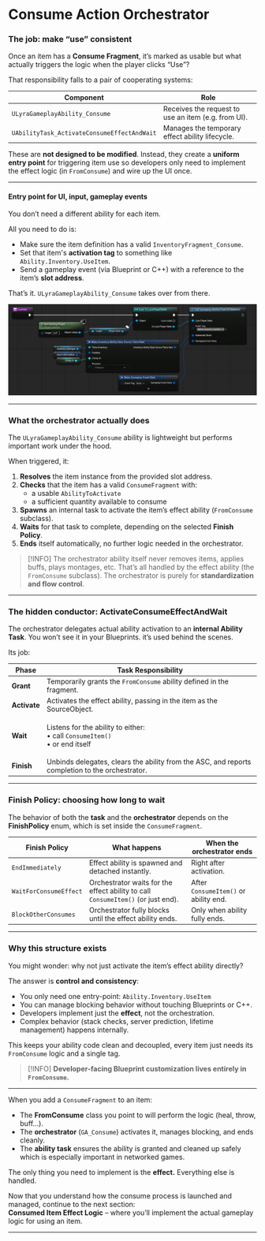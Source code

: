 # Consume Action Orchestrator

### The job: make “use” consistent

Once an item has a **Consume Fragment**, it’s marked as usable but what actually triggers the logic when the player clicks “Use”?

That responsibility falls to a pair of cooperating systems:

| Component                                   | Role                                                |
| ------------------------------------------- | --------------------------------------------------- |
| `ULyraGameplayAbility_Consume`              | Receives the request to use an item (e.g. from UI). |
| `UAbilityTask_ActivateConsumeEffectAndWait` | Manages the temporary effect ability lifecycle.     |

These are **not designed to be modified**. Instead, they create a **uniform entry point** for triggering item use so developers only need to implement the effect logic (in `FromConsume`) and wire up the UI once.

***

#### Entry point for UI, input, gameplay events

You don’t need a different ability for each item.

All you need to do is:

* Make sure the item definition has a valid `InventoryFragment_Consume`.
* Set that item's **activation tag** to something like `Ability.Inventory.UseItem`.
* Send a gameplay event (via Blueprint or C++) with a reference to the item’s **slot address**.

That’s it. `ULyraGameplayAbility_Consume` takes over from there.

<img src=".gitbook/assets/image (48).png" alt="" title="W_InventoryActionMenu  UseItem function.">

***

### What the orchestrator actually does

The `ULyraGameplayAbility_Consume` ability is lightweight but performs important work under the hood.

When triggered, it:

1. **Resolves** the item instance from the provided slot address.
2. **Checks** that the item has a valid `ConsumeFragment` with:
   * a usable `AbilityToActivate`
   * a sufficient quantity available to consume
3. **Spawns** an internal task to activate the item’s effect ability (`FromConsume` subclass).
4. **Waits** for that task to complete, depending on the selected **Finish Policy**.
5. **Ends** itself automatically, no further logic needed in the orchestrator.

> [!INFO]
> The orchestrator ability itself never removes items, applies buffs, plays montages, etc. That’s all handled by the effect ability (the `FromConsume` subclass). The orchestrator is purely for **standardization and flow control**.

***

### The hidden conductor: ActivateConsumeEffectAndWait

The orchestrator delegates actual ability activation to an **internal Ability Task**. You won’t see it in your Blueprints. it’s used behind the scenes.

Its job:

| Phase        | Task Responsibility                                                                               |
| ------------ | ------------------------------------------------------------------------------------------------- |
| **Grant**    | Temporarily grants the `FromConsume` ability defined in the fragment.                             |
| **Activate** | Activates the effect ability, passing in the item as the SourceObject.                            |
| **Wait**     | <p>Listens for the ability to either:<br>• call <code>ConsumeItem()</code><br>• or end itself</p> |
| **Finish**   | Unbinds delegates, clears the ability from the ASC, and reports completion to the orchestrator.   |

***

### Finish Policy: choosing how long to wait

The behavior of both the **task** and the **orchestrator** depends on the **FinishPolicy** enum, which is set inside the `ConsumeFragment`.

| Finish Policy          | What happens                                                                     | When the orchestrator ends            |
| ---------------------- | -------------------------------------------------------------------------------- | ------------------------------------- |
| `EndImmediately`       | Effect ability is spawned and detached instantly.                                | Right after activation.               |
| `WaitForConsumeEffect` | Orchestrator waits for the effect ability to call `ConsumeItem()` (or just end). | After `ConsumeItem()` or ability end. |
| `BlockOtherConsumes`   | Orchestrator fully blocks until the effect ability ends.                         | Only when ability fully ends.         |

***

### Why this structure exists

You might wonder: why not just activate the item’s effect ability directly?

The answer is **control and consistency**:

* You only need one entry-point: `Ability.Inventory.UseItem`
* You can manage blocking behavior without touching Blueprints or C++.
* Developers implement just the **effect**, not the orchestration.
* Complex behavior (stack checks, server prediction, lifetime management) happens internally.

This keeps your ability code clean and decoupled, every item just needs its `FromConsume` logic and a single tag.

> [!INFO]
> **Developer-facing Blueprint customization lives entirely in `FromConsume`.**

***

When you add a `ConsumeFragment` to an item:

* The **FromConsume** class you point to will perform the logic (heal, throw, buff…).
* The **orchestrator** (`GA_Consume`) activates it, manages blocking, and ends cleanly.
* The **ability task** ensures the ability is granted and cleaned up safely which is especially important in networked games.

The only thing you need to implement is the **effect.** Everything else is handled.

Now that you understand how the consume process is launched and managed, continue to the next section:\
**Consumed Item Effect Logic** – where you’ll implement the actual gameplay logic for using an item.

***
